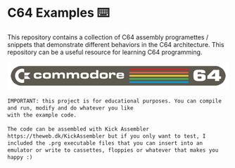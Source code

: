 # C64 Examples ⌨️

This repository contains a collection of C64 assembly programettes / snippets that demonstrate different behaviors in the C64 architecture. This repository can be a useful resource for learning C64 programming. 

![image](./res/commodore.png)

```
IMPORTANT: this project is for educational purposes. You can compile and run, modify and do whatever you like
with the example code.

The code can be assembled with Kick Assembler https://theweb.dk/KickAssembler but if you only want to test, I included the .prg executable files that you can insert into an emulator or write to cassettes, floppies or whatever that makes you happy :)
```